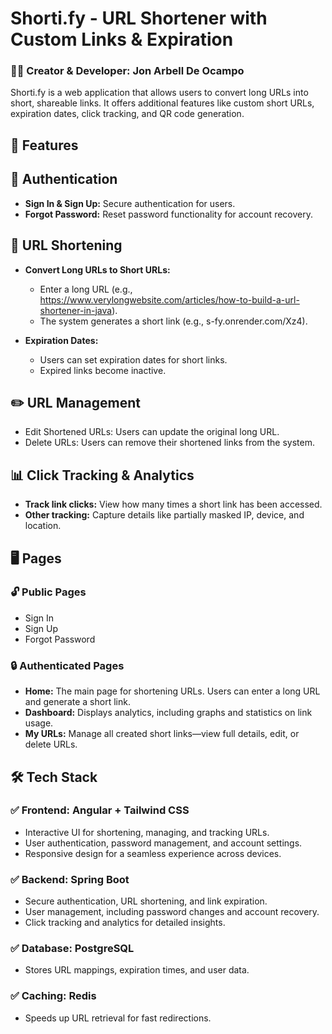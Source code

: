 # Shorti.fy - URL Shortener with Custom Links & Expiration


### 👨‍💻 Creator & Developer: Jon Arbell De Ocampo

Shorti.fy is a web application that allows users to convert long URLs into short, shareable links. It offers additional features like custom short URLs, expiration dates, click tracking, and QR code generation.


## 🚀 Features
## 🔑 Authentication
- **Sign In & Sign Up:** Secure authentication for users.
- **Forgot Password:** Reset password functionality for account recovery.


## 🔗 URL Shortening
- **Convert Long URLs to Short URLs:**
  - Enter a long URL (e.g., https://www.verylongwebsite.com/articles/how-to-build-a-url-shortener-in-java).
  - The system generates a short link (e.g., s-fy.onrender.com/Xz4).

- **Expiration Dates:**
  - Users can set expiration dates for short links.
  - Expired links become inactive.



## ✏️ URL Management
- Edit Shortened URLs: Users can update the original long URL.
- Delete URLs: Users can remove their shortened links from the system.



## 📊 Click Tracking & Analytics
- **Track link clicks:** View how many times a short link has been accessed.
- **Other tracking:** Capture details like partially masked IP, device, and location.

## 🖥️ Pages

### 🔓 Public Pages
- Sign In
- Sign Up
- Forgot Password

### 🔒 Authenticated Pages
- **Home:** The main page for shortening URLs. Users can enter a long URL and generate a short link.
- **Dashboard:** Displays analytics, including graphs and statistics on link usage.
- **My URLs:** Manage all created short links—view full details, edit, or delete URLs.


## 🛠 Tech Stack
### ✅ **Frontend:** Angular + Tailwind CSS

- Interactive UI for shortening, managing, and tracking URLs.
- User authentication, password management, and account settings.
- Responsive design for a seamless experience across devices.


### ✅ **Backend:** Spring Boot

- Secure authentication, URL shortening, and link expiration.
- User management, including password changes and account recovery.
- Click tracking and analytics for detailed insights.


### ✅ **Database:** PostgreSQL

- Stores URL mappings, expiration times, and user data.


### ✅ **Caching:** Redis

- Speeds up URL retrieval for fast redirections.